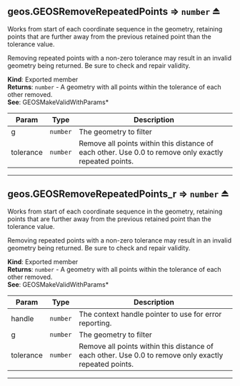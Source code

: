 <a name="exp_module_geos--geos.GEOSRemoveRepeatedPoints"></a>

## geos.GEOSRemoveRepeatedPoints ⇒ <code>number</code> ⏏
Works from start of each coordinate sequence in the
geometry, retaining points that are further away from the
previous retained point than the tolerance value.

Removing repeated points with a non-zero tolerance may
result in an invalid geometry being returned. Be sure
to check and repair validity.

**Kind**: Exported member  
**Returns**: <code>number</code> - A geometry with all points within the tolerance of each other removed.  
**See**: GEOSMakeValidWithParams*  

| Param | Type | Description |
| --- | --- | --- |
| g | <code>number</code> | The geometry to filter |
| tolerance | <code>number</code> | Remove all points within this distance of each other. Use 0.0 to remove only exactly repeated points. |


---
<a name="exp_module_geos--geos.GEOSRemoveRepeatedPoints_r"></a>

## geos.GEOSRemoveRepeatedPoints\_r ⇒ <code>number</code> ⏏
Works from start of each coordinate sequence in the
geometry, retaining points that are further away from the
previous retained point than the tolerance value.

Removing repeated points with a non-zero tolerance may
result in an invalid geometry being returned. Be sure
to check and repair validity.

**Kind**: Exported member  
**Returns**: <code>number</code> - A geometry with all points within the tolerance of each other removed.  
**See**: GEOSMakeValidWithParams*  

| Param | Type | Description |
| --- | --- | --- |
| handle | <code>number</code> | The context handle pointer to use for error reporting. |
| g | <code>number</code> | The geometry to filter |
| tolerance | <code>number</code> | Remove all points within this distance of each other. Use 0.0 to remove only exactly repeated points. |


---
